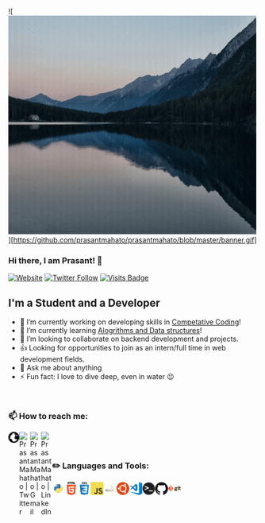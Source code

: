 ![<img alt="Banner Image" height="440px" width="500px" src="https://github.com/prasantmahato/prasantmahato/blob/master/banner.gif" />][https://github.com/prasantmahato/prasantmahato/blob/master/banner.gif]
### Hi there, I am Prasant! 👋
[![Website](https://img.shields.io/website?label=prasantmahato.github.io&style=for-the-badge&url=https%3A%2F%2Fcodestackr.com)](https://prasantmahato.github.io/)
[![Twitter Follow](https://img.shields.io/twitter/follow/prasant__mahato?color=1DA1F2&logo=twitter&style=for-the-badge)](https://twitter.com/prasant__mahato)
[![Visits Badge](https://badges.pufler.dev/visits/prasantmahato/prasantmahato?style=for-the-badge)](https://github.com/prasantmahato/prasantmahato)

## I'm a Student and a Developer

- 🔭 I’m currently working on developing skills in [Competative Coding][codechef]!
- 🌱 I’m currently learning [Alogrithms and Data structures][DSrepo]!
- 👯 I’m looking to collaborate on backend development and projects. 
- 👍 Looking for opportunities to join as an intern/full time in web development fields.
- 💬 Ask me about anything
- ⚡ Fun fact: I love to dive deep, even in water :wink: 

<br/>

### 📫 How to reach me: 

</t>[<img align="left" alt="prasantmahato.github.io" width="22px" src="https://raw.githubusercontent.com/iconic/open-iconic/master/svg/globe.svg" />][website]
</t>[<img align="left" alt="Prasant Mahato | Twitter" width="22px" src="https://cdn.jsdelivr.net/npm/simple-icons@v3/icons/twitter.svg" />][twitter]
</t>[<img align="left" alt="Prasant Mahato | Gmail" width="22px" src="https://cdn.jsdelivr.net/npm/simple-icons@v3/icons/gmail.svg" />][gmail]
</t>[<img align="left" alt="Prasant Mahato | LinkedIn" width="22px" src="https://cdn.jsdelivr.net/npm/simple-icons@v3/icons/linkedin.svg" />][linkedin]
<br/>
<br/>
### :pencil2: Languages and Tools:

[<img align="left" alt="Python" width="26px" src="https://raw.githubusercontent.com/github/explore/80688e429a7d4ef2fca1e82350fe8e3517d3494d/topics/python/python.png" />][repo]

[<img align="left" alt="HTML5" width="26px" src="https://raw.githubusercontent.com/github/explore/80688e429a7d4ef2fca1e82350fe8e3517d3494d/topics/html/html.png" />][repo]

[<img align="left" alt="CSS3" width="26px" src="https://raw.githubusercontent.com/github/explore/80688e429a7d4ef2fca1e82350fe8e3517d3494d/topics/css/css.png" />][repo]

[<img align="left" alt="JavaScript" width="26px" src="https://raw.githubusercontent.com/github/explore/80688e429a7d4ef2fca1e82350fe8e3517d3494d/topics/javascript/javascript.png" />][repo]

[<img align="left" alt="MySQL" width="26px" src="https://raw.githubusercontent.com/github/explore/80688e429a7d4ef2fca1e82350fe8e3517d3494d/topics/mysql/mysql.png" />][repo]

[<img align="left" alt="Ubuntu" width="26px" src="https://raw.githubusercontent.com/github/explore/80688e429a7d4ef2fca1e82350fe8e3517d3494d/topics/ubuntu/ubuntu.png" />][repo]

[<img align="left" alt="Visual Studio Code" width="26px" src="https://raw.githubusercontent.com/github/explore/80688e429a7d4ef2fca1e82350fe8e3517d3494d/topics/visual-studio-code/visual-studio-code.png" />][repo]

[<img align="left" alt="Terminal" width="26px" src="https://raw.githubusercontent.com/github/explore/80688e429a7d4ef2fca1e82350fe8e3517d3494d/topics/terminal/terminal.png" />][repo]

[<img align="left" alt="GitHub" width="26px" src="https://raw.githubusercontent.com/github/explore/78df643247d429f6cc873026c0622819ad797942/topics/github/github.png" />][repo]

[<img align="left" alt="Git" width="26px" src="https://raw.githubusercontent.com/github/explore/80688e429a7d4ef2fca1e82350fe8e3517d3494d/topics/git/git.png" />][repo]


[repo]: https://github.com/prasantmahato?tab=repositories
[DSrepo]: https://github.com/prasantmahato/DS-ALGO-
[website]: https://prasantmahato.github.io/
[codechef]: https://www.codechef.com/users/prasant_33
[linkedin]: https://www.linkedin.com/in/prasant-mahato/
[twitter]: https://twitter.com/prasant__mahato
[gmail]: mailto:prasantmahato33@gmail.com

<br/>
